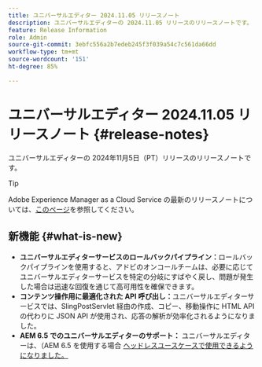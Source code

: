 ```yaml
---
title: ユニバーサルエディター 2024.11.05 リリースノート
description: ユニバーサルエディターの 2024.11.05 リリースのリリースノートです。
feature: Release Information
role: Admin
source-git-commit: 3ebfc556a2b7edeb245f3f039a54c7c561da66dd
workflow-type: tm+mt
source-wordcount: '151'
ht-degree: 85%

---
```



# ユニバーサルエディター 2024.11.05 リリースノート {#release-notes}

ユニバーサルエディターの 2024年11月5日（PT）リリースのリリースノートです。

>[!TIP]
>
>Adobe Experience Manager as a Cloud Service の最新のリリースノートについては、[このページ](/help/release-notes/release-notes-cloud/release-notes-current.md)を参照してください。

## 新機能 {#what-is-new}

* **ユニバーサルエディターサービスのロールバックパイプライン：**&#x200B;ロールバックパイプラインを使用すると、アドビのオンコールチームは、必要に応じてユニバーサルエディターサービスを特定の分岐にすばやく戻し、問題が発生した場合は迅速な回復を通じて高可用性を確保できます。
* **コンテンツ操作用に最適化された API 呼び出し：**&#x200B;ユニバーサルエディターサービスでは、SlingPostServlet 経由の作成、コピー、移動操作に HTML API の代わりに JSON API が使用され、応答の解析が効率化されるようになりました。
* **AEM 6.5 でのユニバーサルエディターのサポート：** ユニバーサルエディターは、（AEM 6.5 を使用する場合 [ ヘッドレスユースケースで使用できるようになりました。](https://experienceleague.adobe.com/en/docs/experience-manager-65/content/implementing/developing/headless/universal-editor/introduction)
